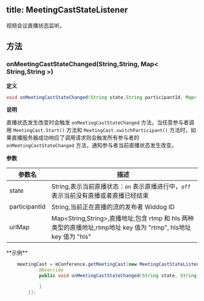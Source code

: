 
title: MeetingCastStateListener
---

视频会议直播状态监听。

## 方法

### onMeetingCastStateChanged(String,String, Map&lt; String,String &gt;)

**定义**   

```java
void onMeetingCastStateChanged(String state,String participantId, Map< String,String > urlMap)
```

**说明**

直播状态发生改变时会触发 `onMeetingCastStateChanged` 方法，当任意参与者调用 `MeetingCast.Start()` 方法和 `MeetingCast.switchParticipant()` 方法时，如果直播服务器成功响应了调用请求则会触发所有参与者的 `onMeetingCastStateChanged` 方法，通知参与者当前直播状态发生改变。

**参数**

| 参数名 | 描述 |
|---|---|
|state|String,表示当前直播状态：`on` 表示直播进行中，`off` 表示当前没有直播或者直播已经结束|
|participantId|String,当前正在直播的流的发布者 Widdog ID|
|urlMap|Map&lt;String,String&gt;,直播地址,包含 rtmp 和 hls 两种类型的直播地址,rtmp地址 key 值为 "rtmp", hls地址 key 值为 "hls"|

<span id="onStarted" />
**示例**

```java
	meetingCast = mConference.getMeetingCast(new MeetingCastStateListener() {
            @Override
            public void onMeetingCastStateChanged(String state, String participantId, Map<String, String> urlMap) {

            }
        });
```

</br>


